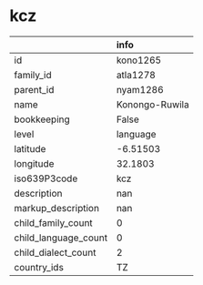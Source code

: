 # kcz
|                      | info           |
|:---------------------|:---------------|
| id                   | kono1265       |
| family_id            | atla1278       |
| parent_id            | nyam1286       |
| name                 | Konongo-Ruwila |
| bookkeeping          | False          |
| level                | language       |
| latitude             | -6.51503       |
| longitude            | 32.1803        |
| iso639P3code         | kcz            |
| description          | nan            |
| markup_description   | nan            |
| child_family_count   | 0              |
| child_language_count | 0              |
| child_dialect_count  | 2              |
| country_ids          | TZ             |